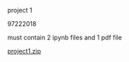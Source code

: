 project 1

97222018

must contain 2 ipynb files and 1 pdf file

[project1.zip](https://github.com/YasJaber/CS-SBU-MachineLearning-BSc-2022/files/8457462/project1.zip)
